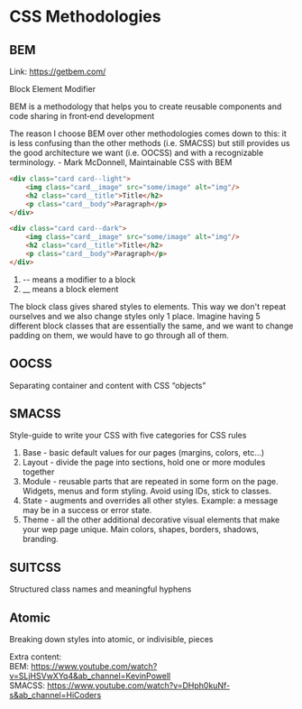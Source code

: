 # CSS Methodologies

## BEM

Link: https://getbem.com/

Block Element Modifier

BEM is a methodology that helps you to create reusable components and code sharing in front‑end development

The reason I choose BEM over other methodologies comes down to this: it is less confusing than the other methods (i.e. SMACSS) but still provides us the good architecture we want (i.e. OOCSS) and with a recognizable terminology. - Mark McDonnell, Maintainable CSS with BEM

```html 
<div class="card card--light">
    <img class="card__image" src="some/image" alt="img"/>
    <h2 class="card__title">Title</h2>
    <p class="card__body">Paragraph</p>
</div>

<div class="card card--dark">
    <img class="card__image" src="some/image" alt="img"/>
    <h2 class="card__title">Title</h2>
    <p class="card__body">Paragraph</p>
</div>
```

1. -- means a modifier to a block
2. __ means a block element

The block class gives shared styles to elements. This way we don't repeat ourselves and we also change styles only 1 place. Imagine having 5 different block classes that are essentially the same, and we want to change padding on them, we would have to go through all of them.

## OOCSS 

Separating container and content with CSS “objects”



## SMACSS 

Style-guide to write your CSS with five categories for CSS rules
1. Base - basic default values for our pages (margins, colors, etc...)
2. Layout - divide the page into sections, hold one or more modules together
3. Module - reusable parts that are repeated in some form on the page. Widgets, menus and form styling. Avoid using IDs, stick to classes.
4. State - augments and overrides all other styles. Example: a message may be in a success or error state.
5. Theme - all the other additional decorative visual elements that make your wep page unique. Main colors, shapes, borders, shadows, branding.

## SUITCSS

Structured class names and meaningful hyphens

## Atomic

Breaking down styles into atomic, or indivisible, pieces


Extra content: <br/>
BEM: https://www.youtube.com/watch?v=SLjHSVwXYq4&ab_channel=KevinPowell <br/>
SMACSS: https://www.youtube.com/watch?v=DHph0kuNf-s&ab_channel=HiCoders